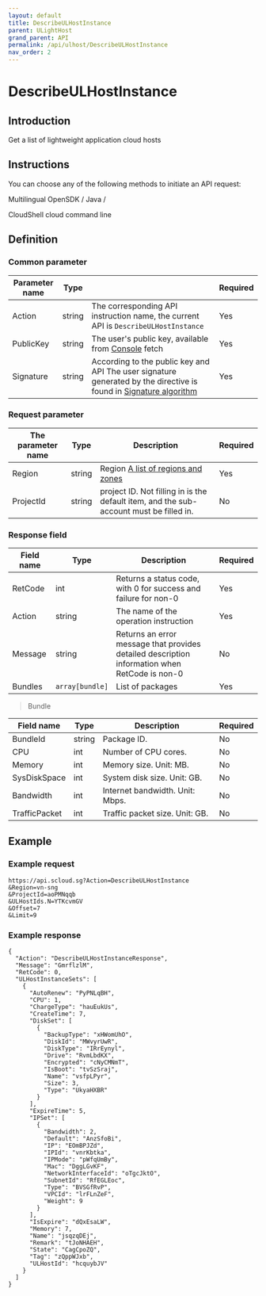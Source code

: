 ```yaml
---
layout: default
title: DescribeULHostInstance
parent: ULightHost
grand_parent: API
permalink: /api/ulhost/DescribeULHostInstance
nav_order: 2
---
```

# DescribeULHostInstance
## Introduction
Get a list of lightweight application cloud hosts

## Instructions
You can choose any of the following methods to initiate an API request:

Multilingual OpenSDK / Java /

CloudShell cloud command line

## Definition
### Common parameter

| Parameter name | Type |  | Required |
| --- | --- | --- | --- |
| Action | string | The corresponding API instruction name, the current API is `DescribeULHostInstance` | Yes |
| PublicKey | string | The user's public key, available from [Console](https://console.scloud.sg/uaccount/api_manage) fetch | Yes |
| Signature | string | According to the public key and API The user signature generated by the directive is found in [Signature algorithm](https://docs.scloud.sg/api/common/signature-algorithm) | Yes |

### Request parameter

| The parameter name | Type | Description | Required |
| --- | --- | --- | --- |
| Region | string | Region [A list of regions and zones](https://docs.scloud.sg/api/common/region-and-zone) | Yes |
| ProjectId | string | project ID. Not filling in is the default item, and the sub-account must be filled in. | No |

### Response field 

| Field name | Type | Description | Required |
| --- | --- | --- | --- |
| RetCode | int | Returns a status code, with 0 for success and failure for non-0 | Yes |
| Action | string | The name of the operation instruction | Yes |
| Message | string | Returns an error message that provides detailed description information when RetCode is non-0 | No |
| Bundles | `array[bundle]` | List of packages | Yes |

> Bundle

| Field name | Type | Description | Required |
| --- | --- | --- | --- |
| BundleId | string | Package ID. | No |
| CPU | int | Number of CPU cores. | No |
| Memory | int | Memory size. Unit: MB. | No |
| SysDiskSpace | int | System disk size. Unit: GB. | No |
| Bandwidth | int | Internet bandwidth. Unit: Mbps. | No |
| TrafficPacket | int | Traffic packet size. Unit: GB. | No |

## Example
### Example request
```
https://api.scloud.sg?Action=DescribeULHostInstance
&Region=vn-sng
&ProjectId=aoPMNqqb
&ULHostIds.N=YTKcvmGV
&Offset=7
&Limit=9
```
### Example response
```
{
  "Action": "DescribeULHostInstanceResponse",
  "Message": "GmrflzlM",
  "RetCode": 0,
  "ULHostInstanceSets": [
    {
      "AutoRenew": "PyPNLqBH",
      "CPU": 1,
      "ChargeType": "hauEukUs",
      "CreateTime": 7,
      "DiskSet": [
        {
          "BackupType": "xHWomUhO",
          "DiskId": "MWvyrUwR",
          "DiskType": "IRrEynyl",
          "Drive": "RvmLbdKX",
          "Encrypted": "cNyCMNmT",
          "IsBoot": "tvSzSraj",
          "Name": "vsfpLPyr",
          "Size": 3,
          "Type": "UkyaHXBR"
        }
      ],
      "ExpireTime": 5,
      "IPSet": [
        {
          "Bandwidth": 2,
          "Default": "AnzSfoBi",
          "IP": "EOmBPJZd",
          "IPId": "vnrKbtka",
          "IPMode": "pWfqUmBy",
          "Mac": "DggLGvKF",
          "NetworkInterfaceId": "oTgcJktO",
          "SubnetId": "RfEGLEoc",
          "Type": "BVSGfRvP",
          "VPCId": "lrFLnZeF",
          "Weight": 9
        }
      ],
      "IsExpire": "dQxEsaLW",
      "Memory": 7,
      "Name": "jsqzqDEj",
      "Remark": "tJoNHAEH",
      "State": "CagCpoZQ",
      "Tag": "zQppWJxb",
      "ULHostId": "hcquybJV"
    }
  ]
}
```